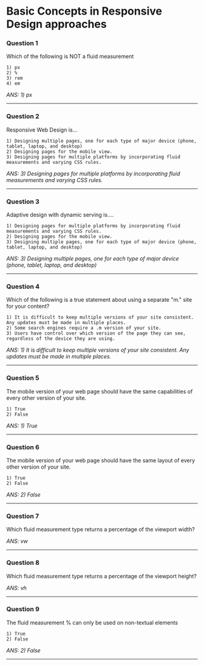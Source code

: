 # Basic Concepts in Responsive Design approaches

### Question 1
Which of the following is NOT a fluid measurement

    1) px
    2) %
    3) rem
    4) em

_ANS: 1) px_<hr>

### Question 2
Responsive Web Design is...

    1) Designing multiple pages, one for each type of major device (phone, tablet, laptop, and desktop)
    2) Designing pages for the mobile view.
    3) Designing pages for multiple platforms by incorporating fluid measurements and varying CSS rules.

_ANS: 3) Designing pages for multiple platforms by incorporating fluid measurements and varying CSS rules._<hr>

### Question 3
Adaptive design with dynamic serving is....

    1) Designing pages for multiple platforms by incorporating fluid measurements and varying CSS rules.
    2) Designing pages for the mobile view.
    3) Designing multiple pages, one for each type of major device (phone, tablet, laptop, and desktop)

_ANS: 3) Designing multiple pages, one for each type of major device (phone, tablet, laptop, and desktop)_<hr>

### Question 4
Which of the following is a true statement about using  a separate "m." site for your content?

    1) It is difficult to keep multiple versions of your site consistent.  Any updates must be made in multiple places.
    2) Some search engines require a .m version of your site.
    3) Users have control over which version of the page they can see, regardless of the device they are using.

_ANS: 1) It is difficult to keep multiple versions of your site consistent.  Any updates must be made in multiple places._<hr>

### Question 5
The mobile version of your web page should have the same capabilities of every other version of your site.

    1) True
    2) False

_ANS: 1) True_<hr>

### Question 6
The mobile version of your web page should have the same layout of every other version of your site.

    1) True
    2) False

_ANS: 2) False_<hr>

### Question 7
Which fluid measurement type returns a percentage of the viewport width?

_ANS: vw_<hr>

### Question 8
Which fluid measurement type returns a percentage of the viewport height?

_ANS: vh_<hr>

### Question 9
The fluid measurement % can only be used on non-textual elements

    1) True
    2) False

_ANS: 2) False_<hr>
